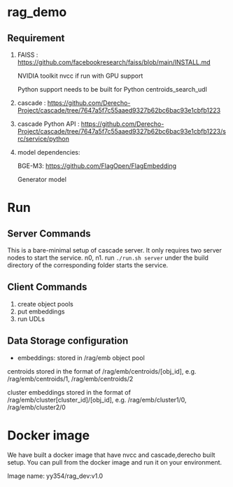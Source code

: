# rag_demo

## Requirement
1. FAISS : https://github.com/facebookresearch/faiss/blob/main/INSTALL.md 

   NVIDIA toolkit nvcc if run with GPU support

   Python support needs to be built for Python centroids_search_udl
2. cascade : https://github.com/Derecho-Project/cascade/tree/7647a5f7c55aaed9327b62bc6bac93e1cbfb1223
3. cascade Python API : https://github.com/Derecho-Project/cascade/tree/7647a5f7c55aaed9327b62bc6bac93e1cbfb1223/src/service/python
4. model dependencies:

   BGE-M3: https://github.com/FlagOpen/FlagEmbedding 

   Generator model


# Run
## Server Commands
This is a bare-minimal setup of cascade server. It only requires two server nodes to start the service. n0, n1. run ``` ./run.sh server ``` under the build directory of the corresponding folder starts the service.

## Client Commands
1. create object pools
2. put embeddings
3. run UDLs


## Data Storage configuration
- embeddings: stored in /rag/emb object pool

centroids stored in the format of /rag/emb/centroids/[obj_id], e.g. /rag/emb/centroids/1, /rag/emb/centroids/2

cluster embeddings stored in the format of /rag/emb/cluster[cluster_id]/[obj_id], e.g. /rag/emb/cluster1/0, /rag/emb/cluster2/0


# Docker image
We have built a docker image that have nvcc and cascade,derecho built setup. You can pull from the docker image and run it on your environment.

Image name: yy354/rag_dev:v1.0